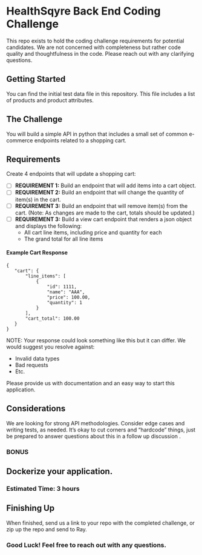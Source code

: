 # HealthSqyre Back End Coding Challenge
This repo exists to hold the coding challenge requirements for potential candidates.
We are not concerned with completeness but rather code quality and thoughtfulness in the code. Please reach out with any clarifying questions.

## Getting Started
You can find the initial test data file in this repository.  This file includes a list of products and product attributes.

## The Challenge
You will build a simple API in python that includes a small set of common e-commerce endpoints related to a shopping cart. 

## Requirements
Create 4 endpoints that will update a shopping cart:

- [ ] **REQUIREMENT 1:** Build an endpoint that will add items into a cart object. 
- [ ] **REQUIREMENT 2:** Build an endpoint that will change the quantity of item(s) in the cart.
- [ ] **REQUIREMENT 3:** Build an endpoint that will remove item(s) from the cart. (Note: As changes are made to the cart, totals should be updated.)
- [ ] **REQUIREMENT 3:** Build a view cart endpoint that renders a json object and displays the following:
    - All cart line items, including price and quantity for each 
    - The grand total for all line items
    
#### Example Cart Response
```
{
   "cart": {
       "line_items": [
           {
               "id": 1111,
               "name": "AAA",
               "price": 100.00,
               "quantity": 1
           }
       ],
       "cart_total": 100.00
   }
}

```
NOTE: Your response could look something like this but it can differ. We would suggest you resolve against: 

- Invalid data types
- Bad requests
- Etc. 

Please provide us with documentation and an easy way to start this application.

    
## Considerations
We are looking for strong API methodologies. Consider edge cases and writing tests, as needed.
It’s okay to cut corners and “hardcode” things, just be prepared to answer questions about this in a follow up discussion .

### BONUS
Dockerize your application.
---

### Estimated Time: 3 hours

## Finishing Up
When finished, send us a link to your repo with the completed challenge, or zip up the repo and send to Ray.

### Good Luck! Feel free to reach out with any questions.
